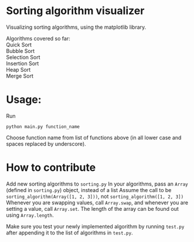 # Sorting algorithm visualizer

Visualizing sorting algorithms, using the matplotlib library.

Algorithms covered so far:<br />
Quick Sort<br />
Bubble Sort<br />
Selection Sort<br />
Insertion Sort<br />
Heap Sort<br />
Merge Sort

# Usage:

Run

```python main.py function_name```

Choose function name from list of functions above (in all lower case and spaces replaced by underscore).

# How to contribute

Add new sorting algorithms to `sorting.py`
In your algorithms, pass an `Array` (defined in `sorting.py`) object, instead of a list
Assume the call to be `sorting_algorithm(Array([1, 2, 3]))`, not `sorting_algorithm([1, 2, 3])`
Whenever you are swapping values, call `Array.swap`, and whenever you are setting a value, call `Array.set`.
The length of the array can be found out using `Array.length`.

Make sure you test your newly implemented algorithm by running `test.py` after appending it to the list of algorithms in `test.py`.

